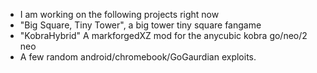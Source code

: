 - I am working on the following projects right now
- "Big Square, Tiny Tower", a big tower tiny square fangame
- "KobraHybrid" A markforgedXZ mod for the anycubic kobra go/neo/2 neo
- A few random android/chromebook/GoGaurdian exploits.
